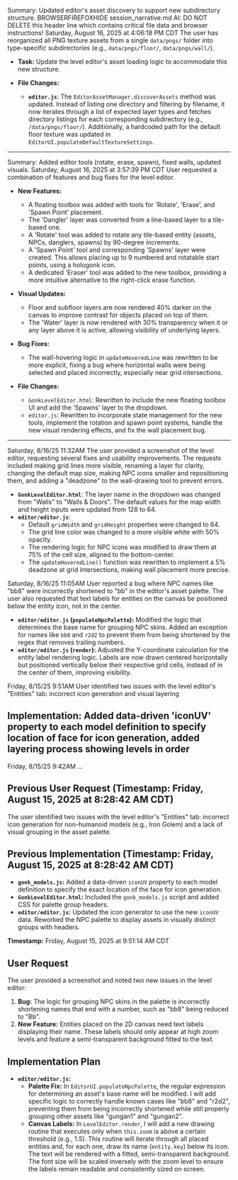 Summary: Updated editor's asset discovery to support new subdirectory structure.
BROWSERFIREFOXHIDE session_narrative.md AI: DO NOT DELETE this header line which contains critical file data and browser instructions!
Saturday, August 16, 2025 at 4:06:18 PM CDT
The user has reorganized all PNG texture assets from a single `data/pngs/` folder into type-specific subdirectories (e.g., `data/pngs/floor/`, `data/pngs/wall/`).

- **Task:** Update the level editor's asset loading logic to accommodate this new structure.

- **File Changes:**
  - **`editor.js`**: The `EditorAssetManager.discoverAssets` method was updated. Instead of listing one directory and filtering by filename, it now iterates through a list of expected layer types and fetches directory listings for each corresponding subdirectory (e.g., `/data/pngs/floor/`). Additionally, a hardcoded path for the default floor texture was updated in `EditorUI.populateDefaultTextureSettings`.

---
Summary: Added editor tools (rotate, erase, spawn), fixed walls, updated visuals.
Saturday, August 16, 2025 at 3:57:39 PM CDT
User requested a combination of features and bug fixes for the level editor.

- **New Features:**
  - A floating toolbox was added with tools for 'Rotate', 'Erase', and 'Spawn Point' placement.
  - The 'Dangler' layer was converted from a line-based layer to a tile-based one.
  - A 'Rotate' tool was added to rotate any tile-based entity (assets, NPCs, danglers, spawns) by 90-degree increments.
  - A 'Spawn Point' tool and corresponding 'Spawns' layer were created. This allows placing up to 9 numbered and rotatable start points, using a hologonk icon.
  - A dedicated 'Eraser' tool was added to the new toolbox, providing a more intuitive alternative to the right-click erase function.

- **Visual Updates:**
  - Floor and subfloor layers are now rendered 40% darker on the canvas to improve contrast for objects placed on top of them.
  - The 'Water' layer is now rendered with 30% transparency when it or any layer above it is active, allowing visibility of underlying layers.

- **Bug Fixes:**
  - The wall-hovering logic in `updateHoveredLine` was rewritten to be more explicit, fixing a bug where horizontal walls were being selected and placed incorrectly, especially near grid intersections.

- **File Changes:**
  - `GonkLevelEditor.html`: Rewritten to include the new floating toolbox UI and add the 'Spawns' layer to the dropdown.
  - `editor.js`: Rewritten to incorporate state management for the new tools, implement the rotation and spawn point systems, handle the new visual rendering effects, and fix the wall placement bug.

---
Saturday, 8/16/25 11:32AM
The user provided a screenshot of the level editor, requesting several fixes and usability improvements. The requests included making grid lines more visible, renaming a layer for clarity, changing the default map size, making NPC icons smaller and repositioning them, and adding a "deadzone" to the wall-drawing tool to prevent errors.

- **`GonkLevelEditor.html`**: The layer name in the dropdown was changed from "Walls" to "Walls & Doors". The default values for the map width and height inputs were updated from 128 to 64.
- **`editor/editor.js`**:
    - Default `gridWidth` and `gridHeight` properties were changed to 64.
    - The grid line color was changed to a more visible white with 50% opacity.
    - The rendering logic for NPC icons was modified to draw them at 75% of the cell size, aligned to the bottom-center.
    - The `updateHoveredLine()` function was rewritten to implement a 5% deadzone at grid intersections, making wall placement more precise.

Saturday, 8/16/25 11:05AM
User reported a bug where NPC names like "bb8" were incorrectly shortened to "bb" in the editor's asset palette. The user also requested that text labels for entities on the canvas be positioned below the entity icon, not in the center.

- **`editor/editor.js` (`populateNpcPalette`):** Modified the logic that determines the base name for grouping NPC skins. Added an exception for names like `bb8` and `r2d2` to prevent them from being shortened by the regex that removes trailing numbers.
- **`editor/editor.js` (`render`):** Adjusted the Y-coordinate calculation for the entity label rendering logic. Labels are now drawn centered horizontally but positioned vertically below their respective grid cells, instead of in the center of them, improving visibility.

Friday, 8/15/25 9:51AM
User identified two issues with the level editor's "Entities" tab: incorrect icon generation and visual layering
## Implementation: Added data-driven 'iconUV' property to each model definition to specify location of face for icon generation, added layering process showing levels in order

Friday, 8/15/25 9:42AM
...

## Previous User Request (Timestamp: Friday, August 15, 2025 at 8:28:42 AM CDT)
The user identified two issues with the level editor's "Entities" tab: incorrect icon generation for non-humanoid models (e.g., Iron Golem) and a lack of visual grouping in the asset palette.

## Previous Implementation (Timestamp: Friday, August 15, 2025 at 8:28:42 AM CDT)
- **`gonk_models.js`:** Added a data-driven `iconUV` property to each model definition to specify the exact location of the face for icon generation.
- **`GonkLevelEditor.html`:** Included the `gonk_models.js` script and added CSS for palette group headers.
- **`editor/editor.js`:** Updated the icon generator to use the new `iconUV` data. Reworked the NPC palette to display assets in visually distinct groups with headers.

**Timestamp:** Friday, August 15, 2025 at 9:51:14 AM CDT

## User Request
The user provided a screenshot and noted two new issues in the level editor:
1.  **Bug:** The logic for grouping NPC skins in the palette is incorrectly shortening names that end with a number, such as "bb8" being reduced to "Bb".
2.  **New Feature:** Entities placed on the 2D canvas need text labels displaying their name. These labels should only appear at high zoom levels and feature a semi-transparent background fitted to the text.

## Implementation Plan
- **`editor/editor.js`:**
    - **Palette Fix:** In `EditorUI.populateNpcPalette`, the regular expression for determining an asset's base name will be modified. I will add specific logic to correctly handle known cases like "bb8" and "r2d2", preventing them from being incorrectly shortened while still properly grouping other assets like "gungan1" and "gungan2".
    - **Canvas Labels:** In `LevelEditor.render`, I will add a new drawing routine that executes only when `this.zoom` is above a certain threshold (e.g., 1.5). This routine will iterate through all placed entities and, for each one, draw its name (`entity.key`) below its icon. The text will be rendered with a fitted, semi-transparent background. The font size will be scaled inversely with the zoom level to ensure the labels remain readable and consistently sized on screen.